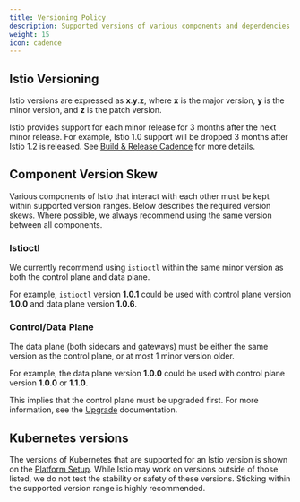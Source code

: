 ```yaml
---
title: Versioning Policy
description: Supported versions of various components and dependencies of Istio.
weight: 15
icon: cadence
---
```


## Istio Versioning

Istio versions are expressed as **x**.**y**.**z**, where **x** is the major version, **y** is the minor version, and **z** is the patch version.

Istio provides support for each minor release for 3 months after the next minor release. For example, Istio 1.0 support will be dropped 3 months after Istio 1.2 is released. See [Build & Release Cadence](/about/release-cadence/) for more details.

## Component Version Skew

Various components of Istio that interact with each other must be kept within supported version ranges. Below describes the required version skews. Where possible, we always recommend using the same version between all components.

### Istioctl

We currently recommend using `istioctl` within the same minor version as both the control plane and data plane.

For example, `istioctl` version **1.0.1** could be used with control plane version **1.0.0** and data plane version **1.0.6**.

### Control/Data Plane

The data plane (both sidecars and gateways) must be either the same version as the control plane, or at most 1 minor version older.

For example, the data plane version **1.0.0** could be used with control plane version **1.0.0** or **1.1.0**.

This implies that the control plane must be upgraded first. For more information, see the [Upgrade](/docs/setup/upgrade/) documentation.

## Kubernetes versions

The versions of Kubernetes that are supported for an Istio version is shown on the [Platform Setup](/docs/setup/platform-setup/). While Istio may work on versions outside of those listed, we do not test the stability or safety of these versions. Sticking within the supported version range is highly recommended.
